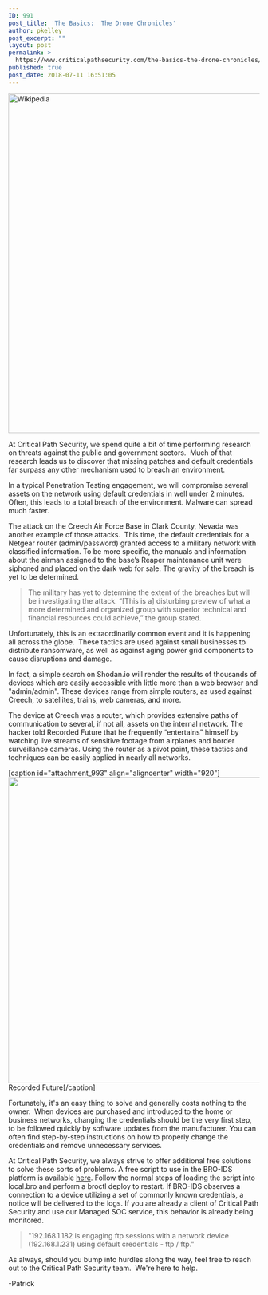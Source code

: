```yaml
---
ID: 991
post_title: 'The Basics:  The Drone Chronicles'
author: pkelley
post_excerpt: ""
layout: post
permalink: >
  https://www.criticalpathsecurity.com/the-basics-the-drone-chronicles/
published: true
post_date: 2018-07-11 16:51:05
---
```

<img title="Wikipedia" src="https://www.criticalpathsecurity.com/wp-content/uploads/2018/07/First_MQ-9_Reaper_taxies_at_Creech_AFB_2007-1024x680.jpg" alt="Wikipedia" width="1024" height="680" />

At Critical Path Security, we spend quite a bit of time performing research on threats against the public and government sectors.  Much of that research leads us to discover that missing patches and default credentials far surpass any other mechanism used to breach an environment.

In a typical Penetration Testing engagement, we will compromise several assets on the network using default credentials in well under 2 minutes.  Often, this leads to a total breach of the environment. Malware can spread much faster.

The attack on the Creech Air Force Base in Clark County, Nevada was another example of those attacks.  This time, the default credentials for a Netgear router (admin/password) granted access to a military network with classified information. To be more specific, the manuals and information about the airman assigned to the base’s Reaper maintenance unit were siphoned and placed on the dark web for sale. The gravity of the breach is yet to be determined.
<blockquote>The military has yet to determine the extent of the breaches but will be investigating the attack. “[This is a] disturbing preview of what a more determined and organized group with superior technical and financial resources could achieve,” the group stated.</blockquote>
Unfortunately, this is an extraordinarily common event and it is happening all across the globe.  These tactics are used against small businesses to distribute ransomware, as well as against aging power grid components to cause disruptions and damage.

In fact, a simple search on Shodan.io will render the results of thousands of devices which are easily accessible with little more than a web browser and "admin/admin". These devices range from simple routers, as used against Creech, to satellites, trains, web cameras, and more.

The device at Creech was a router, which provides extensive paths of communication to several, if not all, assets on the internal network. The hacker told Recorded Future that he frequently “entertains” himself by watching live streams of sensitive footage from airplanes and border surveillance cameras. Using the router as a pivot point, these tactics and techniques can be easily applied in nearly all networks.

[caption id="attachment_993" align="aligncenter" width="920"]<img src="wp-content/uploads/2018/07/drone.png" alt="" width="920" height="613" /> Recorded Future[/caption]

Fortunately, it's an easy thing to solve and generally costs nothing to the owner.  When devices are purchased and introduced to the home or business networks, changing the credentials should be the very first step, to be followed quickly by software updates from the manufacturer. You can often find step-by-step instructions on how to properly change the credentials and remove unnecessary services.

At Critical Path Security, we always strive to offer additional free solutions to solve these sorts of problems. A free script to use in the BRO-IDS platform is available <a href="https://github.com/CriticalPathSecurity/bro-scripts/blob/master/mass_default.bro" target="_blank" rel="noopener">here</a>. Follow the normal steps of loading the script into local.bro and perform a broctl deploy to restart. If BRO-IDS observes a connection to a device utilizing a set of commonly known credentials, a notice will be delivered to the logs. If you are already a client of Critical Path Security and use our Managed SOC service, this behavior is already being monitored.
<blockquote>"192.168.1.182 is engaging ftp sessions with a network device (192.168.1.231) using default credentials - ftp / ftp."</blockquote>
As always, should you bump into hurdles along the way, feel free to reach out to the Critical Path Security team.  We're here to help.

-Patrick